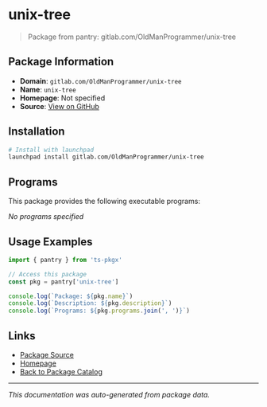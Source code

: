 # unix-tree

> Package from pantry: gitlab.com/OldManProgrammer/unix-tree

## Package Information

- **Domain**: `gitlab.com/OldManProgrammer/unix-tree`
- **Name**: `unix-tree`
- **Homepage**: Not specified
- **Source**: [View on GitHub](https://github.com/pkgxdev/pantry/tree/main/projects/gitlab.com/OldManProgrammer/unix-tree/package.yml)

## Installation

```bash
# Install with launchpad
launchpad install gitlab.com/OldManProgrammer/unix-tree
```

## Programs

This package provides the following executable programs:

*No programs specified*

## Usage Examples

```typescript
import { pantry } from 'ts-pkgx'

// Access this package
const pkg = pantry['unix-tree']

console.log(`Package: ${pkg.name}`)
console.log(`Description: ${pkg.description}`)
console.log(`Programs: ${pkg.programs.join(', ')}`)
```

## Links

- [Package Source](https://github.com/pkgxdev/pantry/tree/main/projects/gitlab.com/OldManProgrammer/unix-tree/package.yml)
- [Homepage](#)
- [Back to Package Catalog](../../../../package-catalog.md)

---

*This documentation was auto-generated from package data.*

